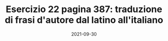 ---
categories: latino
date: "2021-09-30"
description: Traduzione delle frasi d'autore dal latino all'italiano dell'esercizio
  22 a pagina 387. Lycurgus pueros puberes...
externalUrl: https://bortox.it/Compiti-scolastici/compiti/2021/09/31/Esercizio-22-pagina-387-frasi.html
tags:
- latino
- esercizio
- 22
- 387
- Traduzione
- Frasi
- autore
- italiano
- lycurgus
- pueros
- puberes
title: 'Esercizio 22 pagina 387: traduzione di frasi d''autore dal latino all''italiano'
type: redirect
target: https://bortox.it/Compiti-scolastici/compiti/2021/09/31/Esercizio-22-pagina-387-frasi.html
---